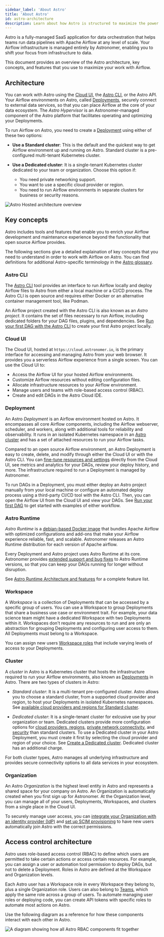 ```yaml
---
sidebar_label: 'About Astro'
title: 'About Astro'
id: astro-architecture
description: Learn about how Astro is structured to maximize the power of Apache Airflow.
---
```


Astro is a fully-managed SaaS application for data orchestration that helps teams run data pipelines with Apache Airflow at any level of scale. Your Airflow infrastructure is managed entirely by Astronomer, enabling you to shift your focus from infrastructure to data. 

This document provides an overview of the Astro architecture, key concepts, and features that you use to maximize your work with Airflow.

## Architecture

You can work with Astro using the [Cloud UI](#cloud-ui), the [Astro CLI](#astro-cli), or the Astro API. Your Airflow environments on Astro, called [Deployments](#deployment), securely connect to external data services, so that you can place Airflow at the core of your data ecosystem. The _Astro Hypervisor_ is an Astronomer-managed component of the Astro platform that facilitates operating and optimizing your Deployments. 

To run Airflow on Astro, you need to create a [Deployment](#deployment) using either of these two options:

- **Use a Standard cluster**: This is the default and the quickest way to get Airflow environment up and running on Astro. Standard cluster is a pre-configured multi-tenant Kubernetes cluster.

- **Use a Dedicated cluster**: It is a single-tenant Kubernetes cluster dedicated to your team or organization. Choose this option if:
    - You need private networking support.
    - You want to use a specific cloud provider or region.
    - You need to run Airflow environments in separate clusters for business or security reasons.

![Astro Hosted architecture overview](/img/docs/astro-architecture-lightmode.png)

## Key concepts

Astro includes tools and features that enable you to enrich your Airflow development and maintenance experience beyond the functionality that open source Airflow provides. 

The following sections give a detailed explaination of key concepts that you need to understand in order to work with Airflow on Astro. You can find definitions for additional Astro-specific terminology in the [Astro glossary](astro-glossary.md). 

### Astro CLI

The [Astro CLI](cli/overview.md) tool provides an interface to run Airflow locally and deploy Airflow files to Astro from either a local machine or a CI/CD process. The Astro CLI is open source and requires either Docker or an alternative container management tool, like Podman.

An Airflow project created with the Astro CLI is also known as an _Astro project_. It contains the set of files necessary to run Airflow, including dedicated folders for your DAG files, plugins, and dependencies. See [Run your first DAG with the Astro CLI](create-first-dag.md) to create your first Astro project locally.

### Cloud UI

The Cloud UI, hosted at `https://cloud.astronomer.io`, is the primary interface for accessing and managing Astro from your web browser. It provides you a serverless Airflow experience from a single screen. You can use the Cloud UI to:

- Access the Airflow UI for your hosted Airflow environments.
- Customize Airflow resources without editing configuration files.
- Allocate infrastructure resources to your Airflow environment.
- Manage users and teams with role-based access control (RBAC).
- Create and edit DAGs in the Astro Cloud IDE.

### Deployment

An Astro _Deployment_ is an Airflow environment hosted on Astro. It encompasses all core Airflow components, including the Airflow webserver, scheduler, and workers, along with additional tools for reliability and observability. It runs in an isolated Kubernetes namespace in an [Astro cluster](#cluster) and has a set of attached resources to run your Airflow tasks.

Compared to an open source Airflow environment, an Astro Deployment is easy to create, delete, and modify through either the Cloud UI or with the Astro CLI. You can [fine-tune resources and settings](deployment-settings.md) directly from the Cloud UI, see metrics and analytics for your DAGs, review your deploy history, and more. The infrastructure required to run a Deployment is managed by Astronomer.

To run DAGs in a Deployment, you must either deploy an Astro project manually from your local machine or configure an automated deploy process using a third-party CI/CD tool with the Astro CLI. Then, you can open the Airflow UI from the Cloud UI and view your DAGs. See [Run your first DAG](create-first-dag.md) to get started with examples of either workflow.

### Astro Runtime

_Astro Runtime_ is a [debian-based Docker image](https://quay.io/repository/astronomer/astro-runtime) that bundles Apache Airflow with optimized configurations and add-ons that make your Airflow experience reliable, fast, and scalable. Astronomer releases an Astro Runtime distribution for each version of Apache airflow.

Every Deployment and Astro project uses Astro Runtime at its core. Astronomer provides [extended support and bug fixes](runtime-version-lifecycle-policy.md) to Astro Runtime versions, so that you can keep your DAGs running for longer without disruption.

See [Astro Runtime Architecture and features](runtime-image-architecture.md) for a complete feature list.

### Workspace

A _Workspace_ is a collection of Deployments that can be accessed by a specific group of users. You can use a Workspace to group Deployments that share a business use case or environment trait. For example, your data science team might have a dedicated Workspace with two Deployments within it. Workspaces don't require any resources to run and are only an abstraction for grouping Deployments and configuring user access to them. All Deployments must belong to a Workspace.

You can assign new users [Workspace roles](user-permissions.md#workspace-roles) that include varying levels of access to your Deployments.

### Cluster

A _cluster_ in Astro is a Kubernetes cluster that hosts the infrastructure required to run your Airflow environments, also known as [Deployments](#deployment) in Astro. There are two types of clusters in Astro:

- *Standard cluster*: It is a multi-tenant pre-configured cluster. Astro allows you to choose a standard cluster, from a supported cloud provider and region, to host your Deployments in isolated Kubernetes namespaces. See [available cloud providers and regions for Standard cluster](resource-reference-hosted.md#standard-cluster-configurations).

- *Dedicated cluster*: It is a single-tenant cluster for exlcusive use by your organization or team. Dedicated clusters provide more configuration options for [cloud providers, regions](resource-reference-hosted.md#dedicated-cluster-configurations), [private network connectivity](https://docs.astronomer.io/astro/category/connect-to-external-resources), and [security](authorize-workspaces-to-a-cluster.md) than standard clusters. To use a Dedicated cluster in your Astro Deployment, you must create it first by selecting the cloud provider and region of your choice. See [Create a Dedicated cluster](create-dedicated-cluster.md). Dedicated cluster has an additional charge.

For both cluster types, Astro manages all underlying infrastructure and provides secure connectivity options to all data services in your ecosystem.

### Organization

An Astro _Organization_ is the highest level entity in Astro and represents a shared space for your company on Astro. An Organization is automatically created when you first sign up for Astronomer. At the Organization level, you can manage all of your users, Deployments, Workspaces, and clusters from a single place in the Cloud UI. 

To securely manage user access, you can [integrate your Organization with an identity provider (IdP)](configure-idp.md) and [set up SCIM provisioning](set-up-scim-provisioning.md) to have new users automatically join Astro with the correct permissions. 

## Access control architecture

Astro uses role-based access control (RBAC) to define which users are permitted to take certain actions or access certain resources. For example, you can assign a user or automation tool permission to deploy DAGs, but not to delete a Deployment. Roles in Astro are defined at the Workspace and Organization levels. 

Each Astro user has a Workspace role in every Workspace they belong to, plus a single Organization role. Users can also belong to [Teams](manage-teams.md), which apply the same role across a group of users. To automate managing user roles or deploying code, you can create API tokens with specific roles to automate most actions on Astro. 

Use the following diagram as a reference for how these components interact with each other in Astro.

![A diagram showing how all Astro RBAC components fit together](/img/docs/rbac-overview.png)